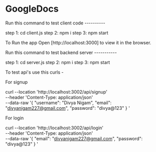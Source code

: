 # GoogleDocs

Run this command to test client code ----------

step 1: cd client.js
step 2: npm i 
step 3: npm start

To Run the app 
Open [http://localhost:3000] to view it in the browser.

Run this command to test backend server -----------

step 1: cd server.js
step 2: npm i
step 3: npm start

To test api's use this curls - 


For signup

curl --location 'http://localhost:3002/api/signup' \
--header 'Content-Type: application/json' \
--data-raw '{
  "username": "Divya Nigam",
  "email": "divyanigam227@gmail.com",
  "password": "divya@123"
}
'

For login

curl --location 'http://localhost:3002/api/login' \
--header 'Content-Type: application/json' \
--data-raw '{
  "email": "divyanigam227@gmail.com",
  "password": "divya@123"
}
'



 
